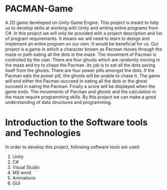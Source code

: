 # PACMAN-Game
A 2D game developed on Unity Game Engine.
This project is meant to help us to develop skills at working with Unity and writing entire programs from C#. In this project we will only be provided with a project description and list of program requirements. It means we will need to learn to design and implement an entire program on our own. It would be beneficial for us. Our project is a game in which a character known as Pacman moves through the maze or path eating all the dots in the maze. The movement of Pacman is controlled by the user. There are four ghosts which are randomly moving in the maze and try to chase the Pacman .Its job is to eat all the dots saving itself from the ghosts. There are four power pills amongst the dots. If the Pacman eats the power pill, the ghosts will be unable to chase it. The game will end either the Pacman succeed in eating all the dots or the ghost succeed in eating the Pacman. Finally a score will be displayed when the game ends. The movements of Pacman and ghosts and the calculation in the maze require programming skills. By this project we can make a good understanding of data structures and programming. 

# Introduction to the Software tools and Technologies
In order to develop this project, following software tools are used:
1.	Unity 	
2. C#
3.	Visual Studio
4. MS word
5.	Animations	              
6. GUI

